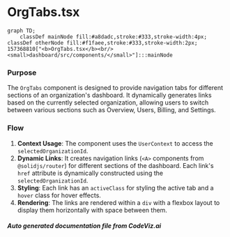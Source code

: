 # OrgTabs.tsx

```mermaid
graph TD;
    classDef mainNode fill:#a8dadc,stroke:#333,stroke-width:4px;
classDef otherNode fill:#f1faee,stroke:#333,stroke-width:2px;
157368810["<b>OrgTabs.tsx</b><br/><small>dashboard/src/components/</small>"]:::mainNode

```
### Purpose
The `OrgTabs` component is designed to provide navigation tabs for different sections of an organization's dashboard. It dynamically generates links based on the currently selected organization, allowing users to switch between various sections such as Overview, Users, Billing, and Settings.

### Flow
1. **Context Usage**: The component uses the `UserContext` to access the `selectedOrganizationId`.
2. **Dynamic Links**: It creates navigation links (`<A>` components from `@solidjs/router`) for different sections of the dashboard. Each link's `href` attribute is dynamically constructed using the `selectedOrganizationId`.
3. **Styling**: Each link has an `activeClass` for styling the active tab and a `hover` class for hover effects.
4. **Rendering**: The links are rendered within a `div` with a flexbox layout to display them horizontally with space between them.

##### Auto generated documentation file from CodeViz.ai
